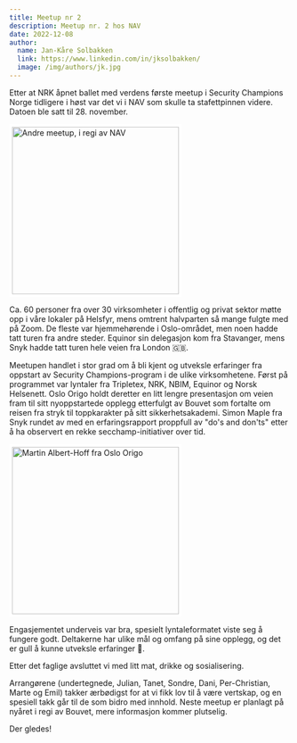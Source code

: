 ```yaml
---
title: Meetup nr 2
description: Meetup nr. 2 hos NAV
date: 2022-12-08
author:
  name: Jan-Kåre Solbakken
  link: https://www.linkedin.com/in/jksolbakken/
  image: /img/authors/jk.jpg
---
```


Etter at NRK åpnet ballet med verdens første meetup i Security Champions Norge tidligere i høst var det vi i NAV som skulle ta stafettpinnen videre. Datoen ble satt til 28. november.

<img src="/img/scn2.jpg" height="300px" style="border: 5px solid white" alt="Andre meetup, i regi av NAV" title="Andre meetup, i regi av NAV">

Ca. 60 personer fra over 30 virksomheter i offentlig og privat sektor møtte opp i våre lokaler på Helsfyr, mens omtrent halvparten så mange fulgte med på Zoom. De fleste var hjemmehørende i Oslo-området, men noen hadde tatt turen fra andre steder. Equinor sin delegasjon kom fra Stavanger, mens Snyk hadde tatt turen hele veien fra London 🇬🇧.

Meetupen handlet i stor grad om å bli kjent og utveksle erfaringer fra oppstart av Security Champions-program i de ulike virksomhetene. Først på programmet var lyntaler fra Tripletex, NRK, NBIM, Equinor og Norsk Helsenett. Oslo Origo holdt deretter en litt lengre presentasjon om veien fram til sitt nyoppstartede opplegg etterfulgt av Bouvet som fortalte om reisen fra stryk til toppkarakter på sitt sikkerhetsakademi. Simon Maple fra Snyk rundet av med en erfaringsrapport proppfull av "do's and don'ts" etter å ha observert en rekke secchamp-initiativer over tid.

<img src="/img/origo.jpg" height="300px" style="border: 5px solid white" alt="Martin Albert-Hoff fra Oslo Origo" title="Martin Albert-Hoff fra Oslo Origo">

Engasjementet underveis var bra, spesielt lyntaleformatet viste seg å fungere godt. Deltakerne har ulike mål og omfang på sine opplegg, og det er gull å kunne utveksle erfaringer 💪.

Etter det faglige avsluttet vi med litt mat, drikke og sosialisering.

Arrangørene (undertegnede, Julian, Tanet, Sondre, Dani, Per-Christian, Marte og Emil) takker ærbødigst for at vi fikk lov til å være vertskap, og en spesiell takk går til de som bidro med innhold. Neste meetup er planlagt på nyåret i regi av Bouvet, mere informasjon kommer plutselig.

Der gledes!
